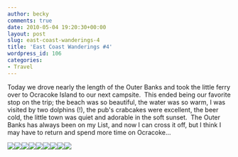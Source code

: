 ```yaml
---
author: becky
comments: true
date: 2010-05-04 19:20:30+00:00
layout: post
slug: east-coast-wanderings-4
title: 'East Coast Wanderings #4'
wordpress_id: 106
categories:
- Travel
---
```


Today we drove nearly the length of the Outer Banks and took the little ferry over to Ocracoke Island to our next campsite.  This ended being our favorite stop on the trip; the beach was so beautiful, the water was so warm, I was visited by two dolphins (!), the pub's crabcakes were excellent, the beer cold, the little town was quiet and adorable in the soft sunset.  The Outer Banks has always been on my List, and now I can cross it off, but I think I may have to return and spend more time on Ocracoke...




[![](http://beta.beckyjenson.com/wp-content/uploads/2010/05/blog-April10-0002.jpg)](http://beta.beckyjenson.com/wp-content/uploads/2010/05/blog-April10-0002.jpg)[![](http://beta.beckyjenson.com/wp-content/uploads/2010/05/blog-April10-0003.jpg)](http://beta.beckyjenson.com/wp-content/uploads/2010/05/blog-April10-0003.jpg)[![](http://beta.beckyjenson.com/wp-content/uploads/2010/05/blog-April10-0001.jpg)](http://beta.beckyjenson.com/wp-content/uploads/2010/05/blog-April10-0001.jpg)[![](http://beta.beckyjenson.com/wp-content/uploads/2010/05/blog-April10-0004.jpg)](http://beta.beckyjenson.com/wp-content/uploads/2010/05/blog-April10-0004.jpg)[![](http://beta.beckyjenson.com/wp-content/uploads/2010/05/blog-April10-0005.jpg)](http://beta.beckyjenson.com/wp-content/uploads/2010/05/blog-April10-0005.jpg)[![](http://beta.beckyjenson.com/wp-content/uploads/2010/05/blog-April10-0006.jpg)](http://beta.beckyjenson.com/wp-content/uploads/2010/05/blog-April10-0006.jpg)[![](http://beta.beckyjenson.com/wp-content/uploads/2010/05/blog-April10-0007.jpg)](http://beta.beckyjenson.com/wp-content/uploads/2010/05/blog-April10-0007.jpg)[![](http://beta.beckyjenson.com/wp-content/uploads/2010/05/blog-April10-0008.jpg)](http://beta.beckyjenson.com/wp-content/uploads/2010/05/blog-April10-0008.jpg)[![](http://beta.beckyjenson.com/wp-content/uploads/2010/05/blog-April10-0009.jpg)](http://beta.beckyjenson.com/wp-content/uploads/2010/05/blog-April10-0009.jpg)
